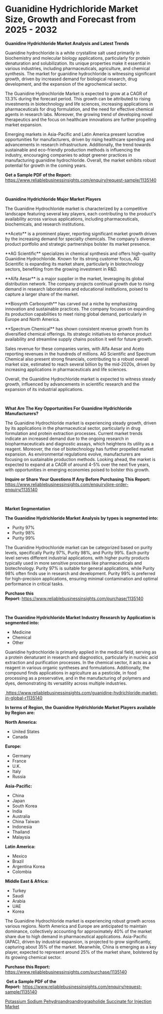 <p><h1>Guanidine Hydrichloride Market Size, Growth and Forecast from 2025 - 2032</h1></p><p><strong>Guanidine Hydrichloride Market Analysis and Latest Trends</strong></p>
<p><p>Guanidine hydrochloride is a white crystalline salt used primarily in biochemistry and molecular biology applications, particularly for protein denaturation and solubilization. Its unique properties make it essential in various industries, including pharmaceuticals, agriculture, and chemical synthesis. The market for guanidine hydrochloride is witnessing significant growth, driven by increased demand for biological research, drug development, and the expansion of the agrochemical sector.</p><p>The Guanidine Hydrochloride Market is expected to grow at a CAGR of 13.3% during the forecast period. This growth can be attributed to rising investments in biotechnology and life sciences, increasing applications in pharmaceuticals for drug formulation, and the need for effective chemical agents in research labs. Moreover, the growing trend of developing novel therapeutics and the focus on healthcare innovations are further propelling market expansion.</p><p>Emerging markets in Asia-Pacific and Latin America present lucrative opportunities for manufacturers, driven by rising healthcare spending and advancements in research infrastructure. Additionally, the trend towards sustainable and eco-friendly production methods is influencing the industry, encouraging companies to adopt greener practices in manufacturing guanidine hydrochloride. Overall, the market exhibits robust potential for growth in the coming years.</p></p>
<p><strong>Get a Sample PDF of the Report:&nbsp;</strong> <a href="https://www.reliablebusinessinsights.com/enquiry/request-sample/1135140?utm_campaign=3278&utm_medium=2&utm_source=Github&utm_content=ia&utm_term=25032025&utm_id=guanidine-hydrichloride">https://www.reliablebusinessinsights.com/enquiry/request-sample/1135140</a></p>
<p>&nbsp;</p>
<p><strong>Guanidine Hydrichloride Major Market Players</strong></p>
<p><p>The Guanidine Hydrochloride market is characterized by a competitive landscape featuring several key players, each contributing to the product's availability across various applications, including pharmaceuticals, biochemicals, and research institutions.</p><p>**Aceto** is a prominent player, reporting significant market growth driven by the increasing demand for specialty chemicals. The company's diverse product portfolio and strategic partnerships bolster its market presence.</p><p>**AG Scientific** specializes in chemical synthesis and offers high-quality Guanidine Hydrochloride. Known for its strong customer focus, AG Scientific is expanding its market share, particularly in biotechnology sectors, benefiting from the growing investment in R&D.</p><p>**Alfa Aesar** is a major supplier in the market, leveraging its global distribution network. The company projects continual growth due to rising demand in research laboratories and educational institutions, poised to capture a larger share of the market.</p><p>**Biosynth Carbosynth** has carved out a niche by emphasizing innovation and sustainable practices. The company focuses on expanding its production capabilities to meet rising global demand, particularly in Europe and North America.</p><p>**Spectrum Chemical** has shown consistent revenue growth from its diversified chemical offerings. Its strategic initiatives to enhance product availability and streamline supply chains position it well for future growth.</p><p>Sales revenue for these companies varies, with Alfa Aesar and Aceto reporting revenues in the hundreds of millions. AG Scientific and Spectrum Chemical also present strong financials, contributing to a robust overall market size, estimated to reach several billion by the mid-2020s, driven by increasing applications in pharmaceuticals and life sciences.</p><p>Overall, the Guanidine Hydrochloride market is expected to witness steady growth, influenced by advancements in scientific research and the expansion of its industrial applications.</p></p>
<p>&nbsp;</p>
<p><strong>What Are The Key Opportunities For Guanidine Hydrichloride Manufacturers?</strong></p>
<p><p>The Guanidine Hydrochloride market is experiencing steady growth, driven by its applications in the pharmaceutical sector, particularly in drug formulation and protein extraction processes. Current market trends indicate an increased demand due to the ongoing research in biopharmaceuticals and diagnostic assays, which heightens its utility as a reagent. Moreover, the rise of biotechnology has further propelled market expansion. As environmental regulations evolve, manufacturers are focusing on sustainable production methods. Looking ahead, the market is expected to expand at a CAGR of around 4-5% over the next five years, with opportunities in emerging economies poised to bolster this growth.</p></p>
<p><strong>Inquire or Share Your Questions If Any Before Purchasing This Report:</strong> <a href="https://www.reliablebusinessinsights.com/enquiry/pre-order-enquiry/1135140?utm_campaign=3278&utm_medium=2&utm_source=Github&utm_content=ia&utm_term=25032025&utm_id=guanidine-hydrichloride">https://www.reliablebusinessinsights.com/enquiry/pre-order-enquiry/1135140</a></p>
<p>&nbsp;</p>
<p><strong>Market Segmentation</strong></p>
<p><strong>The Guanidine Hydrichloride Market Analysis by types is segmented into:</strong></p>
<p><ul><li>Purity 97%</li><li>Purity 98%</li><li>Purity 99%</li></ul></p>
<p><p>The Guanidine Hydrochloride market can be categorized based on purity levels, specifically Purity 97%, Purity 98%, and Purity 99%. Each purity level serves different industrial applications, with higher purity products typically used in more sensitive processes like pharmaceuticals and biotechnology. Purity 97% is suitable for general applications, while Purity 98% often finds use in research and development. Purity 99% is preferred for high-precision applications, ensuring minimal contamination and optimal performance in critical tasks.</p></p>
<p><strong>Purchase this Report:&nbsp;</strong><a href="https://www.reliablebusinessinsights.com/purchase/1135140?utm_campaign=3278&utm_medium=2&utm_source=Github&utm_content=ia&utm_term=25032025&utm_id=guanidine-hydrichloride">https://www.reliablebusinessinsights.com/purchase/1135140</a></p>
<p>&nbsp;</p>
<p><strong>The Guanidine Hydrichloride Market Industry Research by Application is segmented into:</strong></p>
<p><ul><li>Medicine</li><li>Chemical</li><li>Other</li></ul></p>
<p><p>Guanidine hydrochloride is primarily applied in the medical field, serving as a protein denaturant in research and diagnostics, particularly in nucleic acid extraction and purification processes. In the chemical sector, it acts as a reagent in various organic syntheses and formulations. Additionally, the compound finds applications in agriculture as a pesticide, in food processing as a preservative, and in the manufacturing of polymers and dyes, demonstrating its versatility across multiple industries.</p></p>
<p><a href="https://www.reliablebusinessinsights.com/guanidine-hydrichloride-market-in-global-r1135140?utm_campaign=3278&utm_medium=2&utm_source=Github&utm_content=ia&utm_term=25032025&utm_id=guanidine-hydrichloride">&nbsp;https://www.reliablebusinessinsights.com/guanidine-hydrichloride-market-in-global-r1135140</a></p>
<p><strong>In terms of Region, the Guanidine Hydrichloride Market Players available by Region are:</strong></p>
<p>
    <p> <strong> North America: </strong>
        <ul>
            <li>United States</li>
            <li>Canada</li>
        </ul>
        </p> 
    <p> <strong> Europe: </strong>
        <ul>
            <li>Germany</li>
            <li>France</li>
            <li>U.K.</li>
            <li>Italy</li>
            <li>Russia</li>
        </ul>
        </p> 
    <p> <strong> Asia-Pacific: </strong>
        <ul>
            <li>China</li>
            <li>Japan</li>
            <li>South Korea</li>
            <li>India</li>
            <li>Australia</li>
            <li>China Taiwan</li>
            <li>Indonesia</li>
            <li>Thailand</li>
            <li>Malaysia</li>
        </ul>
        </p> 
    <p> <strong> Latin America: </strong>
        <ul>
            <li>Mexico</li>
            <li>Brazil</li>
            <li>Argentina Korea</li>
            <li>Colombia</li>
        </ul>
        </p> 
    <p> <strong> Middle East & Africa: </strong>
        <ul>
            <li>Turkey</li>
            <li>Saudi</li>
            <li>Arabia</li>
            <li>UAE</li>
            <li>Korea</li>
        </ul>
    </p>
    </p>
<p><p>The Guanidine Hydrochloride market is experiencing robust growth across various regions. North America and Europe are anticipated to maintain dominance, collectively accounting for approximately 40% of the market share due to high demand in pharmaceutical applications. Asia-Pacific (APAC), driven by industrial expansion, is projected to grow significantly, capturing about 35% of the market. Meanwhile, China is emerging as a key player, expected to represent around 25% of the market share, bolstered by its growing chemical sector.</p></p>
<p><strong>Purchase this Report: </strong><a href="https://www.reliablebusinessinsights.com/purchase/1135140?utm_campaign=3278&utm_medium=2&utm_source=Github&utm_content=ia&utm_term=25032025&utm_id=guanidine-hydrichloride">https://www.reliablebusinessinsights.com/purchase/1135140</a></p>
<p>&nbsp;<strong>Get a Sample PDF of the Report:&nbsp;&nbsp;</strong><a href="https://www.reliablebusinessinsights.com/enquiry/request-sample/1135140?utm_campaign=3278&utm_medium=2&utm_source=Github&utm_content=ia&utm_term=25032025&utm_id=guanidine-hydrichloride">https://www.reliablebusinessinsights.com/enquiry/request-sample/1135140</a></p>
<p><strong></strong></p>
<p><p><a href="https://github.com/carylgrinko/Market-Research-Report-List-1/blob/main/potassium-sodium-pehydroandroandrographolide-succinate-for-injection-market.md?utm_campaign=3278&utm_medium=2&utm_source=Github&utm_content=ia&utm_term=25032025&utm_id=guanidine-hydrichloride">Potassium Sodium Pehydroandroandrographolide Succinate for Injection Market</a></p></p>